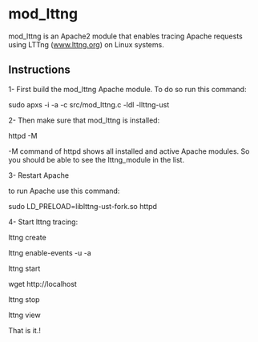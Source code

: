 mod_lttng
==============

mod_lttng is an Apache2 module that enables tracing Apache requests using LTTng (www.lttng.org) on Linux systems. 


Instructions
------------

1- First build the mod_lttng Apache module. To do so run this command:

sudo apxs -i -a -c src/mod_lttng.c -ldl -llttng-ust

2- Then make sure that mod_lttng is installed:

httpd -M 

-M command of httpd shows all installed and active Apache modules. So you should be able to see the lttng_module in the list.

3- Restart Apache

to run Apache use this command:

sudo LD_PRELOAD=liblttng-ust-fork.so httpd


4- Start lttng tracing:

lttng create

lttng enable-events -u -a

lttng start

wget http://localhost

lttng stop

lttng view

That is it.!

